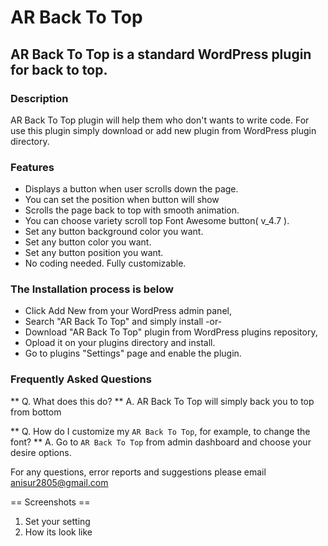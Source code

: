 # AR Back To Top

## AR Back To Top is a standard WordPress plugin for back to top. 

### Description
AR Back To Top plugin will help them who don\'t wants to write code. For use this plugin simply download or add new plugin from WordPress plugin directory.

### Features

- Displays a button when user scrolls down the page.
- You can set the position when button will show
- Scrolls the page back to top with smooth animation.
- You can choose variety scroll top Font Awesome button( v_4.7 ).
- Set any button background color you want.
- Set any button color you want.
- Set any button position you want.
- No coding needed. Fully customizable.

### The Installation process is below 

- Click Add New from your WordPress admin panel,
- Search "AR Back To Top" and simply install -or- 
- Download "AR Back To Top" plugin from WordPress plugins repository,
- Opload it on your plugins directory and install.
- Go to plugins "Settings" page and enable the plugin.

### Frequently Asked Questions
** Q. What does this do? **
A. AR Back To Top will simply back you to top from bottom

** Q. How do I customize my `AR Back To Top`, for example, to change the font? **
A. Go to `AR Back To Top` from admin dashboard and choose your desire options.

For any questions, error reports and suggestions please email anisur2805@gmail.com

== Screenshots ==
1. Set your setting
2. How its look like

